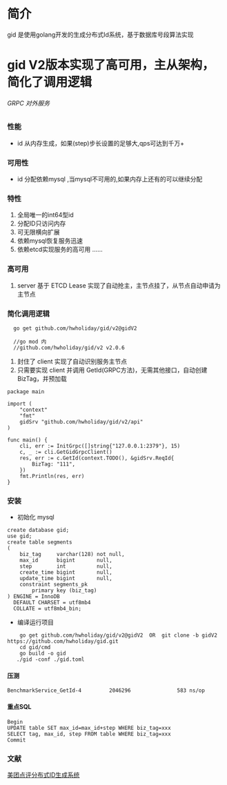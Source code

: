 # 简介

gid 是使用golang开发的生成分布式Id系统，基于数据库号段算法实现

# gid V2版本实现了高可用，主从架构，简化了调用逻辑

###### GRPC 对外服务

### 性能

- id 从内存生成，如果(step)步长设置的足够大,qps可达到千万+

### 可用性

- id 分配依赖mysql ,当mysql不可用的,如果内存上还有的可以继续分配

### 特性

1. 全局唯一的int64型id
2. 分配ID只访问内存
3. 可无限横向扩展
4. 依赖mysql恢复服务迅速
4. 依赖etcd实现服务的高可用 ......

### 高可用

1. server 基于 ETCD Lease 实现了自动抢主，主节点挂了，从节点自动申请为主节点

### 简化调用逻辑

```base
  go get github.com/hwholiday/gid/v2@gidV2
  
  //go mod 内
  //github.com/hwholiday/gid/v2 v2.0.6
```
1. 封住了 client 实现了自动识别服务主节点
2. 只需要实现 client 并调用 GetId(GRPC方法)，无需其他接口，自动创建BizTag，并预加载

```base
package main

import (
	"context"
	"fmt"
	gidSrv "github.com/hwholiday/gid/v2/api"
)

func main() {
	cli, err := InitGrpc([]string{"127.0.0.1:2379"}, 15)
	c, _ := cli.GetGidGrpcClient()
	res, err := c.GetId(context.TODO(), &gidSrv.ReqId{
		BizTag: "111",
	})
	fmt.Println(res, err)
}
```
### 安装

- 初始化 mysql

```base
create database gid;
use gid;
create table segments
(
    biz_tag     varchar(128) not null,
    max_id      bigint       null,
    step        int          null,
    create_time bigint       null,
    update_time bigint       null,
    constraint segments_pk
        primary key (biz_tag)
) ENGINE = InnoDB
  DEFAULT CHARSET = utf8mb4
  COLLATE = utf8mb4_bin;

```

- 编译运行项目

```base
    go get github.com/hwholiday/gid/v2@gidV2  OR  git clone -b gidV2 https://github.com/hwholiday/gid.git 
    cd gid/cmd
    go build -o gid
   ./gid -conf ./gid.toml
```

#### 压测

```base
BenchmarkService_GetId-4         2046296               583 ns/op 
```

#### 重点SQL

```base
Begin
UPDATE table SET max_id=max_id+step WHERE biz_tag=xxx
SELECT tag, max_id, step FROM table WHERE biz_tag=xxx
Commit
```

### 文献

[美团点评分布式ID生成系统](https://tech.meituan.com/2017/04/21/mt-leaf.html)


